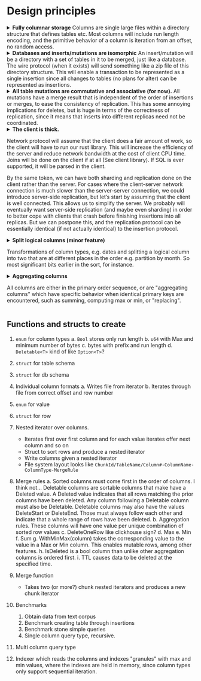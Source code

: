 # Design principles

<details>
<summary><strong>Fully columnar storage</strong>
Columns are single large files within a directory structure that defines tables
etc. Most columns will include run length encoding, and the primitive behavior
of a column is iteration from an offset, no random access.
</summary>

This is the primary feature that makes clickhouse so fast for some kinds of queries.  It
also makes adding a column to a table a pretty easy and efficient process (not that it *needs* to be).
</details>

<details>
<summary><strong>Databases and inserts/mutations are isomorphic</strong>
An insert/mutation will be a directory with a set of tables in it to be merged,
just like a database.  The wire protocol (when it exists) will send something
like a zip file of this directory structure.  This will enable a transaction to
be represented as a single insertion since all changes to tables (no plans for
alter) can be represented as insertions.
</summary>

This is a key feature and bears some discussion.
</details>

<details>
<summary><strong>All table mutations are commutative and associative (for now).</strong>
All mutations have a merge result that is independent of the order of insertions
or merges, to ease the consistency of replication.  This has some annoying
implications for deletes, but is huge in terms of the correctness of
replication, since it means that inserts into different replicas need not be
coordinated.
</summary>

Because mutations are associative and commutative, we can have uncoordinated
writers inserting into replicas without suffering from race conditions, even if
two replicas are disconnected with each other for a long period of time.

This feature is present in clickhouse for some `MergeTree` engines, but not for others, which
has annoying implications in terms of ease of use.
</details>

<details>
<summary><strong>The client is thick.</strong>

Network protocol will assume that the client does a fair amount of work, so the
client will have to run our rust library.  This will increase the efficiency of
the server and reduce network bandwidth at the cost of client CPU time.  Joins
will be done on the client if at all (See client library).  If SQL is ever
supported, it will be parsed in the client.

By the same token, we can have both sharding and replication done on the client
rather than the server.  For cases where the client-server network connection is
much slower than the server-server connection, we could introduce server-side
replication, but let’s start by assuming that the client is well connected.
This allows us to simplify the server.  We probably will eventually want server-side
replication (and maybe even sharding) in order to better cope with clients that
crash before finishing insertions into all replicas.  But we can postpone this,
and the replication protocol can be essentially identical (if not actually identical)
to the insertion protocol.
</summary>

Note that doing replication on the client is made possible because insertions are
commutative, which means that there is not a race condition between multiple clients
that might be inserting into multiple replicas in different orders.
</details>

<details>
<summary><strong>Split logical columns (minor feature)</strong>

Transformations of column types, e.g. dates and splitting a logical column into
two that are at different places in the order e.g. partition by month.  So most
significant bits earlier in the sort, for instance.
</summary>
</details>

<details>
<summary><strong>Aggregating columns</strong>

All columns are either in the primary order sequence, or are "aggregating
columns" which have specific behavior when identical primary keys are
encountered, such as summing, computing max or min, or "replacing".
</summary>

These aggregating columns will enable the functionality present in the many
different clickhouse `MergeTree` engines plus more (e.g. tracking the first
and last values of a column).
</details>

## Functions and structs to create

1. `enum` for column types
    a. `Bool` stores only run length
    b. `u64` with Max and minimum number of bytes
    c. bytes with prefix and run length
    d. `Deletable<T>` kind of like `Option<T>`?
2. `struct` for table schema
2. `struct` for db schema
2. Individual column formats
    a. Writes file from iterator
    b. Iterates through file from correct offset and row number
3. `enum` for value
4. `struct` for row
5. Nested iterator over columns.
    - Iterates first over first column and for each value iterates offer next column and so on
    - Struct to sort rows and produce a nested iterator
    - Write columns given a nested iterator
    - File system layout looks like `ChunkId/TableName/Column#-ColumnName-ColumnType-MergeRule`

6. Merge rules
    a. Sorted columns must come first in the order of columns.
        I think not… Deletable columns are sortable columns that make have a Deleted value. A Deleted value indicates that all rows matching the prior columns have been deleted.  Any column following a Deletable column must also be Deletable.  Deletable columns may also have the values DeleteStart or DeleteEnd.  Those must always follow each other and indicate that a whole range of rows have been deleted.
    b. Aggregation rules.  These columns will have one value per unique combination of sorted row values
    c. DeleteOneRow like clickhouse sign?
    d. Max
    e. Min
    f. Sum
    g. WithMinMax(column) takes the corresponding value to the value in a Max or Min column.  This enables mutable rows, among other features.
    h. IsDeleted is a bool column than unlike other aggregation columns is ordered first.
    i. TTL causes data to be deleted at the specified time.
7. Merge function
    - Takes two (or more?) chunk nested iterators and produces a new chunk iterator

8. Benchmarks
    1. Obtain data from text corpus
    2. Benchmark creating table through insertions
    3. Benchmark stone simple queries
    4. Single column query type, recursive.

9. Multi column query type
10. Indexer which reads the columns and indexes "granules" with max and min values, where the indexes are held in memory, since column types only support sequential iteration.
